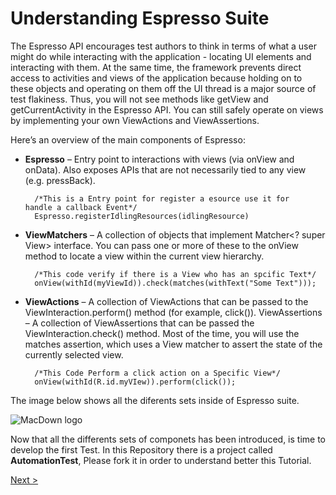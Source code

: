 # Understanding Espresso Suite

The Espresso API encourages test authors to think in terms of what a user might do while interacting with the application - locating UI elements and interacting with them. At the same time, the framework prevents direct access to activities and views of the application because holding on to these objects and operating on them off the UI thread is a major source of test flakiness. Thus, you will not see methods like getView and getCurrentActivity in the Espresso API. You can still safely operate on views by implementing your own ViewActions and ViewAssertions.

Here’s an overview of the main components of Espresso:

* **Espresso** – Entry point to interactions with views (via onView and onData). Also exposes APIs that are not necessarily tied to any view (e.g. pressBack).

		/*This is a Entry point for register a esource use it for 		handle a callback Event*/
		Espresso.registerIdlingResources(idlingResource)

* **ViewMatchers** – A collection of objects that implement Matcher<? super View> interface. You can pass one or more of these to the onView method to locate a view within the current view hierarchy.

		/*This code verify if there is a View who has an spcific Text*/
		onView(withId(myViewId)).check(matches(withText("Some Text")));


* **ViewActions** – A collection of ViewActions that can be passed to the ViewInteraction.perform() method (for example, click()).
ViewAssertions – A collection of ViewAssertions that can be passed the ViewInteraction.check() method. Most of the time, you will use the matches assertion, which uses a View matcher to assert the state of the currently selected view. 

		/*This Code Perform a click action on a Specific View*/
		onView(withId(R.id.myVIew)).perform(click());


The image below shows all the diferents sets inside of Espresso suite.
 
![MacDown logo](https://google.github.io/android-testing-support-library/assets/espresso-cheat-sheet-2.1.0.png "This is all the components for Espresso")

Now that all the differents sets of componets has been introduced, is time to develop the first Test. In this Repository there is a project called **AutomationTest**, Please fork it in order to understand better this Tutorial.

[Next >](/docs/Tests/My_First_Test.md)